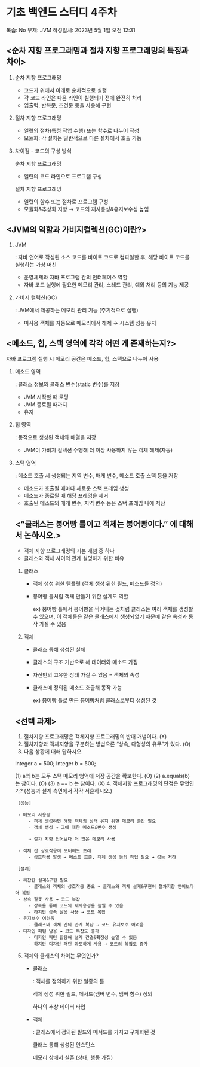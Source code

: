 # 기초 백엔드 스터디 4주차

복습: No
부제: JVM
작성일시: 2023년 5월 1일 오전 12:31

## <**순차 지향 프로그래밍과 절차 지향 프로그래밍의 특징과 차이>**

1. 순차 지향 프로그래밍
    - 코드가 위에서 아래로 순차적으로 실행
    - 각 코드 라인은 다음 라인이 실행되기 전에 완전히 처리
    - 입출력, 반복문, 조건문 등을 사용해 구현
2. 절차 지향 프로그래밍
    - 일련의 절차(특정 작업 수행) 또는 함수로 나누어 작성
    - 모듈화: 각 절차는 일반적으로 다른 절차에서 호출 가능
3. 차이점 - 코드의 구성 방식
    
    순차 지향 프로그래밍
    
    - 일련의 코드 라인으로 프로그램 구성
    
    절차 지향 프로그래밍
    
    - 일련의 함수 또는 절차로 프로그램 구성
    - 모듈화&추상화 지향 → 코드의 재사용성&유지보수성 높임
        
        

## <**JVM의 역할과 가비지컬렉션(GC)이란?>**

1. JVM
    
    : 자바 언어로 작성된 소스 코드를 바이트 코드로 컴파일한 후, 해당 바이트 코드를 실행하는 가상 머신 
    
    - 운영체제와 자바 프로그램 간의 인터페이스 역할
    - 자바 코드 실행에 필요한 메모리 관리, 스레드 관리, 예외 처리 등의 기능 제공
2. 가비지 컬력션(GC)
    
    : JVM에서 제공하는 메모리 관리 기능 (주기적으로 실행)
    
    - 미사용 객체를 자동으로 메모리에서 해제 → 시스템 성능 유지
    

## <**메소드, 힙, 스택 영역에 각각 어떤 게 존재하는지?>**

자바 프로그램 실행 시 메모리 공간은 메소드, 힙, 스택으로 나누어 사용

1. 메소드 영역
    
    : 클래스 정보와 클래스 변수(static 변수)를 저장
    
    - JVM 시작할 때 로딩
    - JVM 종료될 때까지
    - 유지
2. 힙 영역
    
    : 동적으로 생성된 객체와 배열을 저장
    
    - JVM이 가비지 컬렉션 수행해 더 이상 사용하지 않는 객체 해제(자동)
3. 스택 영역
    
    : 메소드 호출 시 생성되는 지역 변수, 매개 변수, 메소드 호출 스택 등을 저장
    
    - 메소드가 호출될 때마다 새로운 스택 프레임 생성
    - 메소드가 종료될 때 해당 프레임을 제거
    - 호출된 메소드의 매개 변수, 지역 변수 등은 스택 프레임 내에 저장
    
    ## <**“클래스는 붕어빵 틀이고 객체는 붕어빵이다.” 에 대해서 논하시오.>**
    
    - 객체 지향 프로그래밍의 기본 개념 중 하나
    - 클래스와 객체 사이의 관계 설명하기 위한 비유
    1. 클래스
        - 객체 생성 위한 템플릿 (객체 생성 위한 필드, 메소드들 정의)
        - 붕어빵 틀처럼 객체 만들기 위한 설계도 역할
            
            ex) 붕어빵 틀에서 붕어빵을 찍어내는 것처럼 클래스는 여러 객체를 생성할 수 있으며, 이 객체들은 같은 클래스에서 생성되었기 때문에 같은 속성과 동작 가질 수 있음
            
    2. 객체
        - 클래스 통해 생성된 실체
        - 클래스의 구조 기반으로 해 데이터와 메소드 가짐
        - 자신만의 고유한 상태 가질 수 있음 = 객체의 속성
        - 클래스에 정의된 메소드 호출해 동작 가능
            
            ex) 붕어빵 틀로 만든 붕어빵처럼 클래스로부터 생성된 것
            
    
    ## <선택 과제>
    
    1. 절차지향 프로그래밍은 객체지향 프로그래밍의 반대 개념이다. (X)
    2. 절차지향과 객체지향을 구분하는 방법으론 “상속, 다형성의 유무”가 있다. (O)
    3. 다음 상황에 대해 답하시오.
    
    Integer a = 500;
    Integer b = 500;
    
    (1) a와 b는 모두 스택 메모리 영역에 저장 공간을 확보한다. (O)
    (2) a.equals(b) 는 참이다. (O)
    (3) a == b 는 참이다. (X)
    4. 객체지향 프로그래밍의 단점은 무엇인가? (성능과 설계 측면에서 각각 서술하시오.)
        
        [성능]
        
        - 메모리 사용량
            - 객체 생성하면 해당 객체의 상태 유지 위한 메모리 공간 필요
            - 객체 생성 → 그에 대한 메소드&변수 생성
            
            ⇒ 절차 지향 언어보다 더 많은 메모리 사용
            
        - 객체 간 상호작용이 오버헤드 초래
            - 상호작용 발생 → 메소드 호출, 객체 생성 등의 작업 필요 → 성능 저하
        
        [설계]
        
        - 복잡한 설계&구현 필요
            - 클래스와 객체의 상호작용 중요 → 클래스와 객체 설계&구현이 절차지향 언어보다 더 복잡
        - 상속 잘못 사용 → 코드 복잡
            - 상속을 통해 코드의 재사용성을 높일 수 있음
            - 하지만 상속 잘못 사용 → 코드 복잡
        - 유지보수 어려움
            - 클래스와 객체 간의 관계 복잡 → 코드 유지보수 어려움
        - 디자인 패턴 남용 → 코드 복잡도 증가
            - 디자인 패턴 활용해 설계 간결&확장성 높일 수 있음
            - 하지만 디자인 패턴 과도하게 사용 → 코드의 복잡도 증가
    5. 객체와 클래스의 차이는 무엇인가?
        - 클래스
            
            : 객체를 정의하기 위한 일종의 틀
            
            객체 생성 위한 필드, 메서드(멤버 변수, 멤버 함수) 정의
            
            하나의 추상 데이터 타입
            
        - 객체
            
            : 클래스에서 정의된 필드와 메서드를 가지고 구체화된 것
            
            클래스 통해 생성된 인스턴스
            
            메모리 상에서 실존 (상태, 행동 가짐)

